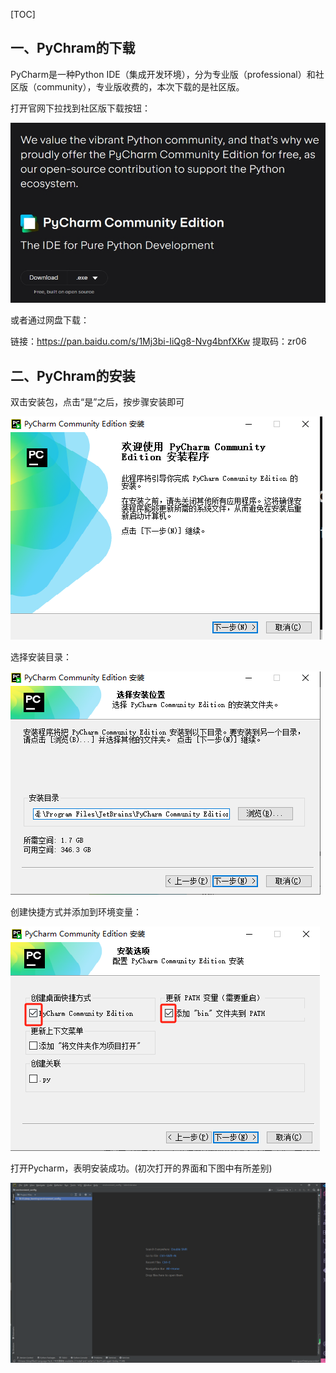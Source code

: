 [TOC]

## 一、PyChram的下载

PyCharm是⼀种Python IDE（集成开发环境），分为专业版（professional）和社区版（community），专业版收费的，本次下载的是社区版。

打开官网下拉找到社区版下载按钮：

![image-20240508111407834](.\imgs\20240508111442.png)

或者通过网盘下载：

链接：https://pan.baidu.com/s/1Mj3bi-IiQg8-Nvg4bnfXKw 
提取码：zr06

## 二、PyChram的安装

双击安装包，点击“是”之后，按步骤安装即可

![image-20240508113644226](.\imgs\image-20240508113644226.png)

选择安装目录：

![image-20240508113756034](.\imgs\image-20240508113756034.png)

创建快捷方式并添加到环境变量：

![image-20240508113835249](.\imgs\image-20240508113835249.png)

打开Pycharm，表明安装成功。(初次打开的界面和下图中有所差别)

![image-20240508134426363](.\imgs\image-20240508134426363.png)